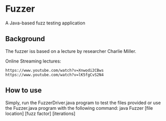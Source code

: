 # Fuzzer
A Java-based fuzz testing application

## Background
The fuzzer iss based on a lecture by researcher Charlie Miller.

Online Streaming lectures:
```
https://www.youtube.com/watch?v=Xnwodi2CBws
https://www.youtube.com/watch?v=lK5fgCvS2N4
```

## How to use
Simply, run the FuzzerDriver.java program to test the files provided or use the Fuzzer.java program with the following command: java Fuzzer [file location] [fuzz factor] [iterations]
